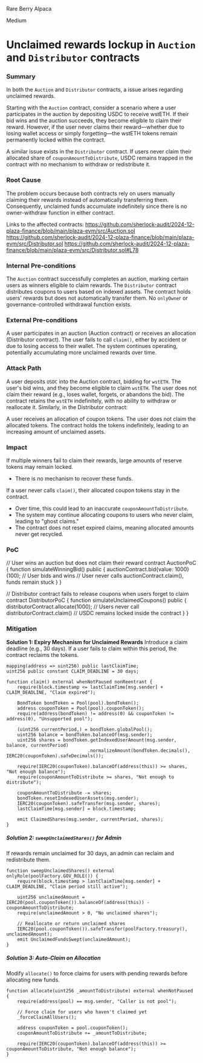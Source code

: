 Rare Berry Alpaca

Medium

# Unclaimed rewards lockup in `Auction` and `Distributor` contracts

### Summary

In both the `Auction` and `Distributor` contracts, a  issue arises regarding unclaimed rewards. 

Starting with the `Auction` contract, consider a scenario where a user participates in the auction by depositing USDC to receive wstETH. If their bid wins and the auction succeeds, they become eligible to claim their reward. However, if the user never claims their reward—whether due to losing wallet access or simply forgetting—the wstETH tokens remain permanently locked within the contract.

A similar issue exists in the `Distributor` contract. If users never claim their allocated share of `couponAmountToDistribute`, USDC remains trapped in the contract with no mechanism to withdraw or redistribute it.

### Root Cause

The problem occurs because both contracts rely on users manually claiming their rewards instead of automatically transferring them. Consequently, unclaimed funds accumulate indefinitely since there is no owner-withdraw function in either contract.

Links to the affected contracts:
https://github.com/sherlock-audit/2024-12-plaza-finance/blob/main/plaza-evm/src/Auction.sol
https://github.com/sherlock-audit/2024-12-plaza-finance/blob/main/plaza-evm/src/Distributor.sol
https://github.com/sherlock-audit/2024-12-plaza-finance/blob/main/plaza-evm/src/Distributor.sol#L78

### Internal Pre-conditions

The `Auction` contract successfully completes an auction, marking certain users as winners eligible to claim rewards.
The `Distributor` contract distributes coupons to users based on indexed assets.
The contract holds users' rewards but does not automatically transfer them.
No `onlyOwne`r or governance-controlled withdrawal function exists.

### External Pre-conditions

A user participates in an auction (Auction contract) or receives an allocation (Distributor contract).
The user fails to call `claim()`, either by accident or due to losing access to their wallet.
The system continues operating, potentially accumulating more unclaimed rewards over time.

### Attack Path

A user deposits `USDC` into the Auction contract, bidding for `wstETH`.
The user's bid wins, and they become eligible to claim `wstETH`.
The user does not claim their reward (e.g., loses wallet, forgets, or abandons the bid).
The contract retains the `wstETH` indefinitely, with no ability to withdraw or reallocate it.
Similarly, in the Distributor contract:

A user receives an allocation of coupon tokens.
The user does not claim the allocated tokens.
The contract holds the tokens indefinitely, leading to an increasing amount of unclaimed assets.

### Impact

If multiple winners fail to claim their rewards, large amounts of reserve tokens may remain locked.
   - There is no mechanism to recover these funds.

If a user never calls `claim()`, their allocated coupon tokens stay in the contract.
   - Over time, this could lead to an inaccurate `couponAmountToDistribute`.
   - The system may continue allocating coupons to users who never claim, leading to "ghost claims."
   - The contract does not reset expired claims, meaning allocated amounts never get recycled.

### PoC

// User wins an auction but does not claim their reward
contract AuctionPoC {
    function simulateWinningBid() public {
        auctionContract.bid{value: 1000}(100); // User bids and wins
        // User never calls auctionContract.claim(), funds remain stuck
    }
}

// Distributor contract fails to release coupons when users forget to claim
contract DistributorPoC {
    function simulateUnclaimedCoupons() public {
        distributorContract.allocate(1000);
        // Users never call distributorContract.claim()
        // USDC remains locked inside the contract
    }
}


### Mitigation

**Solution 1: Expiry Mechanism for Unclaimed Rewards**
Introduce a claim deadline (e.g., 30 days). If a user fails to claim within this period, the contract reclaims the tokens.

```solidity
mapping(address => uint256) public lastClaimTime;
uint256 public constant CLAIM_DEADLINE = 30 days;

function claim() external whenNotPaused nonReentrant {
    require(block.timestamp <= lastClaimTime[msg.sender] + CLAIM_DEADLINE, "Claim expired");

    BondToken bondToken = Pool(pool).bondToken();
    address couponToken = Pool(pool).couponToken();
    require(address(bondToken) != address(0) && couponToken != address(0), "Unsupported pool");

    (uint256 currentPeriod,) = bondToken.globalPool();
    uint256 balance = bondToken.balanceOf(msg.sender);
    uint256 shares = bondToken.getIndexedUserAmount(msg.sender, balance, currentPeriod)
                              .normalizeAmount(bondToken.decimals(), IERC20(couponToken).safeDecimals());

    require(IERC20(couponToken).balanceOf(address(this)) >= shares, "Not enough balance");
    require(couponAmountToDistribute >= shares, "Not enough to distribute");

    couponAmountToDistribute -= shares;
    bondToken.resetIndexedUserAssets(msg.sender);
    IERC20(couponToken).safeTransfer(msg.sender, shares);
    lastClaimTime[msg.sender] = block.timestamp;

    emit ClaimedShares(msg.sender, currentPeriod, shares);
}
```

##### **Solution 2: `sweepUnclaimedShares()` for Admin**
If rewards remain unclaimed for 30 days, an admin can reclaim and redistribute them.

```solidity
function sweepUnclaimedShares() external onlyRole(poolFactory.GOV_ROLE()) {
    require(block.timestamp > lastClaimTime[msg.sender] + CLAIM_DEADLINE, "Claim period still active");

    uint256 unclaimedAmount = IERC20(pool.couponToken()).balanceOf(address(this)) - couponAmountToDistribute;
    require(unclaimedAmount > 0, "No unclaimed shares");

    // Reallocate or return unclaimed shares
    IERC20(pool.couponToken()).safeTransfer(poolFactory.treasury(), unclaimedAmount);
    emit UnclaimedFundsSwept(unclaimedAmount);
}
```

##### **Solution 3: Auto-Claim on Allocation**
Modify `allocate()` to force claims for users with pending rewards before allocating new funds.

```solidity
function allocate(uint256 _amountToDistribute) external whenNotPaused {
    require(address(pool) == msg.sender, "Caller is not pool");

    // Force claim for users who haven't claimed yet
    _forceClaimAllUsers();

    address couponToken = pool.couponToken();
    couponAmountToDistribute += _amountToDistribute;

    require(IERC20(couponToken).balanceOf(address(this)) >= couponAmountToDistribute, "Not enough balance");
}
```